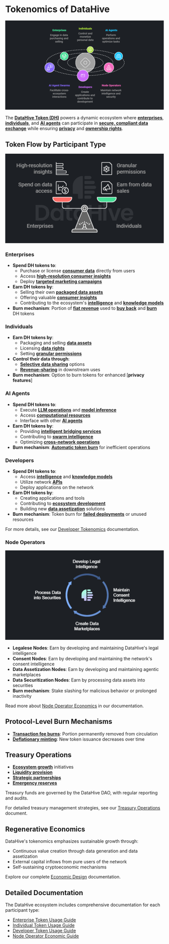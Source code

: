 # Tokenomics of DataHive

![DataHive Ecosystem Overview - Token Flow and Participant Interactions](/profile/images/DataHiveEcosystemOverview.png)

The [**DataHive Token (DH)**](DataHiveToken.md) powers a dynamic ecosystem where [**enterprises**](EnterpriseParticipants.md), [**individuals**](IndividualParticipants.md), and [**AI agents**](AIAgents.md) can participate in [**secure, compliant data exchange**](DataExchangeProtocol.md) while ensuring [**privacy**](PrivacyFramework.md) and [**ownership rights**](DataOwnership.md).

## Token Flow by Participant Type

![Comparing Enterprises and Individuals](/profile/images/Comparingenterprisesindividuals.png)

### Enterprises
- **Spend DH tokens to**:
  - Purchase or license [**consumer data**](ConsumerData.md) directly from users
  - Access [**high-resolution consumer insights**](ConsumerInsights.md)
  - Deploy [**targeted marketing campaigns**](MarketingCampaigns.md)
- **Earn DH tokens by**:
  - Selling their own [**packaged data assets**](DataAssets.md)
  - Offering valuable [**consumer insights**](ConsumerInsights.md)
  - Contributing to the ecosystem's [**intelligence**](IntelligenceModels.md) and [**knowledge models**](KnowledgeModels.md)
- **Burn mechanism**: Portion of [**fiat revenue**](FiatRevenue.md) used to [**buy back**](TokenBuyback.md) and [**burn**](BurnMechanics.md) DH tokens

### Individuals
- **Earn DH tokens by**:
  - Packaging and selling [**data assets**](PersonalDataAssets.md)
  - Licensing [**data rights**](DataRights.md)
  - Setting [**granular permissions**](PermissionSystem.md)
- **Control their data through**:
  - [**Selective data sharing**](DataSharing.md) options
  - [**Revenue-sharing**](RevenueSharing.md) in downstream uses
- **Burn mechanism**: Option to burn tokens for enhanced [**privacy features**]

### AI Agents
- **Spend DH tokens to**:
  - Execute [**LLM operations**](LLMOperations.md) and [**model inference**](ModelInference.md)
  - Access [**computational resources**](ComputeResources.md)
  - Interface with other [**AI agents**](AIAgentNetwork.md)
- **Earn DH tokens by**:
  - Providing [**intelligent bridging services**](BridgingServices.md)
  - Contributing to [**swarm intelligence**](SwarmIntelligence.md)
  - Optimizing [**cross-network operations**](NetworkOperations.md)
- **Burn mechanism**: [**Automatic token burn**](AutoBurn.md) for inefficient operations

### Developers
- **Spend DH tokens to**:
  - Access [**intelligence**](IntelligenceAccess.md) and [**knowledge models**](KnowledgeModels.md)
  - Utilize network [**APIs**](APIServices.md)
  - Deploy applications on the network
- **Earn DH tokens by**:
  - Creating applications and tools
  - Contributing to [**ecosystem development**](EcosystemDev.md)
  - Building new [**data assetization**](DataAssetization.md) solutions
- **Burn mechanism**: Token burn for [**failed deployments**](FailedDeployments.md) or unused resources

For more details, see our [Developer Tokenomics](DeveloperTokenomics.md) documentation.

### Node Operators

![Node Operations Cycle](/profile/images/NodeOperationsCycle.png)

- **Legalese Nodes**: Earn by developing and maintaining DataHive's legal intelligence
- **Consent Nodes**: Earn by developing and maintaining the network's consent intelligence
- **Data Assetization Nodes**: Earn by developing and maintaining agentic marketplaces
- **Data Securitization Nodes**: Earn by processing data assets into securities
- **Burn mechanism**: Stake slashing for malicious behavior or prolonged inactivity

Read more about [Node Operator Economics](NodeTokenomics.md) in our documentation.

## Protocol-Level Burn Mechanisms

- [**Transaction fee burns**](FeeBurns.md): Portion permanently removed from circulation
- [**Deflationary minting**](DeflationaryMint.md): New token issuance decreases over time

## Treasury Operations
- [**Ecosystem growth**](EcosystemGrowth.md) initiatives
- [**Liquidity provision**](LiquidityOps.md)
- [**Strategic partnerships**](Partnerships.md)
- [**Emergency reserves**](EmergencyReserves.md)

Treasury funds are governed by the DataHive DAO, with regular reporting and audits.

For detailed treasury management strategies, see our [Treasury Operations](TreasuryOperations.md) document.

## Regenerative Economics

DataHive's tokenomics emphasizes sustainable growth through:
- Continuous value creation through data generation and data assetization
- External capital inflows from pure users of the network
- Self-sustaining cryptoeconomic mechanisms

Explore our complete [Economic Design](RegenerativeEconomics.md) documentation.

## Detailed Documentation

The DataHive ecosystem includes comprehensive documentation for each participant type:
- [Enterprise Token Usage Guide](EnterpriseTokens.md)
- [Individual Token Usage Guide](IndividualTokens.md)
- [Developer Token Usage Guide](DeveloperTokenomics.md)
- [Node Operator Economic Guide](NodeTokenomics.md)
